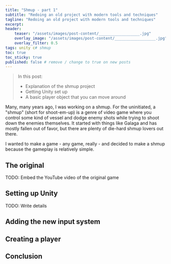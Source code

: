 ```yaml
---
title: "Shmup - part 1"
subtitle: "Redoing an old project with modern tools and techniques"
tagline: "Redoing an old project with modern tools and techniques"
excerpt: 
header:
    teaser: "/assets/images/post-content/__________________.jpg"
    overlay_image: "/assets/images/post-content/__________________.jpg"
    overlay_filter: 0.5
tags: unity c# shmup
toc: true
toc_sticky: true
published: false # remove / change to true on new posts
---
```

<!-- TODO: Make a project page for all this shmup stuff -->
> In this post:
> - Explanation of the shmup project
> - Getting Unity set up
> - A basic player object that you can move around

Many, many years ago, I was working on a shmup.  For the uninitiated, a "shmup" (short for shoot-em-up) is a genre of video game where you control some kind of vessel and dodge enemy shots while trying to shoot down the enemies themselves.  It started with things like Galaga and has mostly fallen out of favor, but there are plenty of die-hard shmup lovers out there.

I wanted to make a game - any game, really - and decided to make a shmup because the gameplay is relatively simple.  

## The original

TODO: Embed the YouTube video of the original game

## Setting up Unity

TODO: Write details

## Adding the new input system

## Creating a player

## Conclusion

